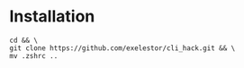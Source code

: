 # Installation

```
cd && \
git clone https://github.com/exelestor/cli_hack.git && \
mv .zshrc ..
```
